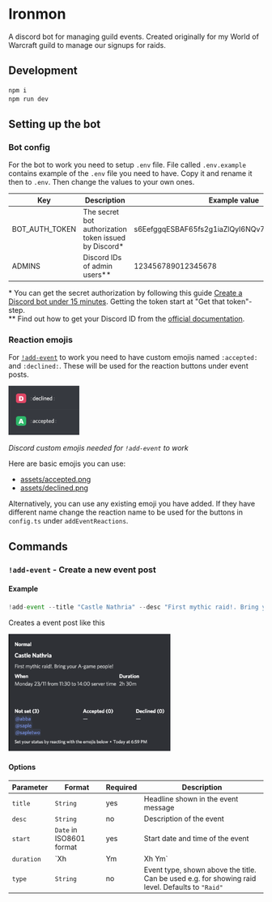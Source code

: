 # Ironmon

A discord bot for managing guild events. Created originally for my World of Warcraft guild to manage our signups for raids.

## Development

```bash
npm i
npm run dev
```

## Setting up the bot

### Bot config

For the bot to work you need to setup `.env` file. File called `.env.example` contains example of the `.env` file you need to have. Copy it and rename it then to `.env`. Then change the values to your own ones.

| Key            | Description                                            | Example value                                     |
| -------------- | ------------------------------------------------------ | ------------------------------------------------- |
| BOT_AUTH_TOKEN | The secret bot authorization token issued by Discord\* | s6EefggqESBAF65fs2g1iaZlQyI6NQv7FgecxAcTUyVtYjTaD |
| ADMINS         | Discord IDs of admin users\*\*                         | 123456789012345678                                |

\* You can get the secret authorization by following this guide [Create a Discord bot under 15 minutes](https://thomlom.dev/create-a-discord-bot-under-15-minutes/). Getting the token start at "Get that token"-step.  
\*\* Find out how to get your Discord ID from the [official documentation](https://support.discordapp.com/hc/en-us/articles/206346498-Where-can-I-find-my-User-Server-Message-ID-).

### Reaction emojis

For [`!add-event`](#add-event---create-a-new-event-post) to work you need to have custom emojis named `:accepted:` and `:declined:`. These will be used for the reaction buttons under event posts.

<img width="140" src="docs/config-add-event-custom-reactions.png" />

_Discord custom emojis needed for `!add-event` to work_

Here are basic emojis you can use:

- [assets/accepted.png](assets/accepted.png)
- [assets/declined.png](assets/declined.png)

Alternatively, you can use any existing emoji you have added. If they have different name change the reaction name to be used for the buttons in `config.ts` under `addEventReactions`.

## Commands

### `!add-event` - Create a new event post

#### Example

```ts
!add-event --title "Castle Nathria" --desc "First mythic raid!. Bring your A-game people!" --start "2020-11-23 12:30:00+02:00" --duration "2h 30m" --type "Normal"
```

Creates a event post like this

<img width="320" src="docs/example-add-event.png" />

#### Options

| Parameter  | Format                   | Required | Description                                                                                      |
| ---------- | ------------------------ | -------- | ------------------------------------------------------------------------------------------------ |
| `title`    | `String`                 | yes      | Headline shown in the event message                                                              |
| `desc`     | `String`                 | no       | Description of the event                                                                         |
| `start`    | `Date` in ISO8601 format | yes      | Start date and time of the event                                                                 |
| `duration` | `Xh | Ym | Xh Ym`        | yes      | Duration of the event in hours and/or minutes. For example `2h 30m`, `4h` or `45m`               |
| `type`     | `String`                 | no       | Event type, shown above the title. Can be used e.g. for showing raid level. Defaults to `"Raid"` |
